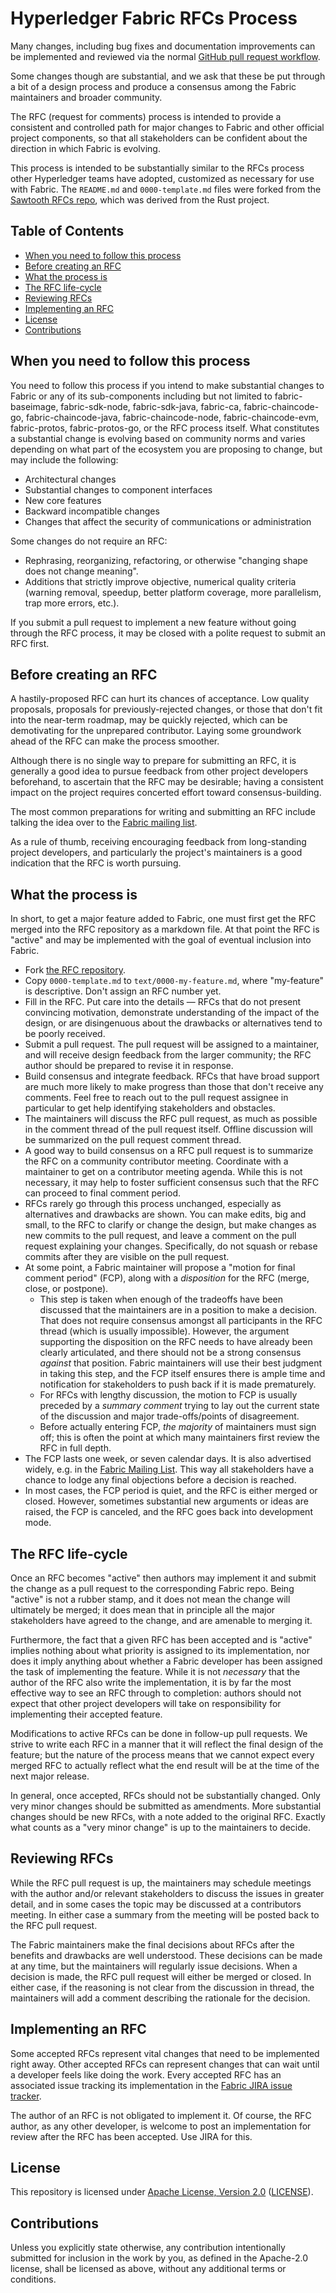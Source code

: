 # Hyperledger Fabric RFCs Process

Many changes, including bug fixes and documentation improvements can be
implemented and reviewed via the normal [GitHub pull request workflow](https://guides.github.com/introduction/flow/).

Some changes though are substantial, and we ask that these be put through a bit
of a design process and produce a consensus among the Fabric maintainers and
broader community.

The RFC (request for comments) process is intended to provide a consistent and
controlled path for major changes to Fabric and other official project
components, so that all stakeholders can be confident about the direction in
which Fabric is evolving.

This process is intended to be substantially similar to the RFCs process other
Hyperledger teams have adopted, customized as necessary for use with Fabric.
The `README.md` and `0000-template.md` files were forked from the
[Sawtooth RFCs repo](https://github.com/hyperledger/sawtooth-rfcs), which was
derived from the Rust project.

## Table of Contents

- [When you need to follow this process]
- [Before creating an RFC]
- [What the process is]
- [The RFC life-cycle]
- [Reviewing RFCs]
- [Implementing an RFC]
- [License]
- [Contributions]

## When you need to follow this process

[When you need to follow this process]: #when-you-need-to-follow-this-process

You need to follow this process if you intend to make substantial changes to
Fabric or any of its sub-components including but not limited to
fabric-baseimage, fabric-sdk-node, fabric-sdk-java, fabric-ca,
fabric-chaincode-go, fabric-chaincode-java, fabric-chaincode-node,
fabric-chaincode-evm, fabric-protos, fabric-protos-go, or the RFC process
itself. What constitutes a substantial change is evolving based on community
norms and varies depending on what part of the ecosystem you are proposing to
change, but may include the following:

- Architectural changes
- Substantial changes to component interfaces
- New core features
- Backward incompatible changes
- Changes that affect the security of communications or administration

Some changes do not require an RFC:

- Rephrasing, reorganizing, refactoring, or otherwise "changing shape does not
change meaning".
- Additions that strictly improve objective, numerical quality criteria
(warning removal, speedup, better platform coverage, more parallelism, trap
more errors, etc.).

If you submit a pull request to implement a new feature without going through
the RFC process, it may be closed with a polite request to submit an RFC first.

## Before creating an RFC

[Before creating an RFC]: #before-creating-an-rfc

A hastily-proposed RFC can hurt its chances of acceptance. Low quality
proposals, proposals for previously-rejected changes, or those that don't fit
into the near-term roadmap, may be quickly rejected, which can be demotivating
for the unprepared contributor. Laying some groundwork ahead of the RFC can
make the process smoother.

Although there is no single way to prepare for submitting an RFC, it is
generally a good idea to pursue feedback from other project developers
beforehand, to ascertain that the RFC may be desirable; having a consistent
impact on the project requires concerted effort toward consensus-building.

The most common preparations for writing and submitting an RFC include
talking the idea over to the [Fabric mailing list](https://lists.hyperledger.org/g/fabric/topics).

As a rule of thumb, receiving encouraging feedback from long-standing
project developers, and particularly the project's maintainers is a good
indication that the RFC is worth pursuing.

## What the process is

[What the process is]: #what-the-process-is

In short, to get a major feature added to Fabric, one must first get the RFC
merged into the RFC repository as a markdown file. At that point the RFC is
"active" and may be implemented with the goal of eventual inclusion into
Fabric.

- Fork [the RFC repository](https://github.com/hyperledger/fabric-rfcs).
- Copy `0000-template.md` to `text/0000-my-feature.md`, where "my-feature" is
descriptive. Don't assign an RFC number yet.
- Fill in the RFC. Put care into the details — RFCs that do not present
convincing motivation, demonstrate understanding of the impact of the design,
or are disingenuous about the drawbacks or alternatives tend to be
poorly received.
- Submit a pull request. The pull request will be assigned to a maintainer, and
will receive design feedback from the larger community; the RFC author should
be prepared to revise it in response.
- Build consensus and integrate feedback. RFCs that have broad support are much
more likely to make progress than those that don't receive any comments. Feel
free to reach out to the pull request assignee in particular to get help
identifying stakeholders and obstacles.
- The maintainers will discuss the RFC pull request, as much as possible in the
comment thread of the pull request itself. Offline discussion will be
summarized on the pull request comment thread.
- A good way to build consensus on a RFC pull request is to summarize the RFC on a
community contributor meeting. Coordinate with a maintainer to get on a contributor
meeting agenda. While this is not necessary, it may help to foster sufficient
consensus such that the RFC can proceed to final comment period.
- RFCs rarely go through this process unchanged, especially as alternatives and
drawbacks are shown. You can make edits, big and small, to the RFC to clarify
or change the design, but make changes as new commits to the pull request, and
leave a comment on the pull request explaining your changes. Specifically, do
not squash or rebase commits after they are visible on the pull request.
- At some point, a Fabric maintainer will propose a "motion for final comment
period" (FCP), along with a *disposition* for the RFC (merge, close, or
postpone).
  - This step is taken when enough of the tradeoffs have been discussed that
  the maintainers are in a position to make a decision. That does not require
  consensus amongst all participants in the RFC thread (which is usually
  impossible). However, the argument supporting the disposition on the RFC
  needs to have already been clearly articulated, and there should not be a
  strong consensus *against* that position. Fabric maintainers will use their
  best judgment in taking this step, and the FCP itself ensures there is ample
  time and notification for stakeholders to push back if it is made
  prematurely.
  - For RFCs with lengthy discussion, the motion to FCP is usually preceded by
  a *summary comment* trying to lay out the current state of the discussion and
  major trade-offs/points of disagreement.
  - Before actually entering FCP, *the majority* of maintainers must sign off;
  this is often the point at which many maintainers first review the RFC in
  full depth.
- The FCP lasts one week, or seven calendar days. It is also advertised widely,
e.g. in the [Fabric Mailing List](https://lists.hyperledger.org/g/fabric/topics).
This way all stakeholders have a chance to lodge any final objections before a
decision is reached.
- In most cases, the FCP period is quiet, and the RFC is either merged or
closed. However, sometimes substantial new arguments or ideas are raised, the
FCP is canceled, and the RFC goes back into development mode.

## The RFC life-cycle

[The RFC life-cycle]: #the-rfc-life-cycle

Once an RFC becomes "active" then authors may implement it and submit the
change as a pull request to the corresponding Fabric repo. Being "active" is
not a rubber stamp, and it does not mean the change will ultimately be merged;
it does mean that in principle all the major stakeholders have agreed to the
change, and are amenable to merging it.

Furthermore, the fact that a given RFC has been accepted and is "active"
implies nothing about what priority is assigned to its implementation, nor does
it imply anything about whether a Fabric developer has been assigned the task
of implementing the feature. While it is not *necessary* that the author of the
RFC also write the implementation, it is by far the most effective way to see
an RFC through to completion: authors should not expect that other project
developers will take on responsibility for implementing their accepted feature.

Modifications to active RFCs can be done in follow-up pull requests. We strive
to write each RFC in a manner that it will reflect the final design of the
feature; but the nature of the process means that we cannot expect every merged
RFC to actually reflect what the end result will be at the time of the next
major release.

In general, once accepted, RFCs should not be substantially changed. Only very
minor changes should be submitted as amendments. More substantial changes
should be new RFCs, with a note added to the original RFC. Exactly what counts
as a "very minor change" is up to the maintainers to decide.

## Reviewing RFCs

[Reviewing RFCs]: #reviewing-rfcs

While the RFC pull request is up, the maintainers may schedule meetings with
the author and/or relevant stakeholders to discuss the issues in greater
detail, and in some cases the topic may be discussed at a contributors meeting.
In either case a summary from the meeting will be posted back to the RFC pull
request.

The Fabric maintainers make the final decisions about RFCs after the benefits
and drawbacks are well understood. These decisions can be made at any time, but
the maintainers will regularly issue decisions. When a decision is made, the
RFC pull request will either be merged or closed. In either case, if the
reasoning is not clear from the discussion in thread, the maintainers will add
a comment describing the rationale for the decision.

## Implementing an RFC

[Implementing an RFC]: #implementing-an-rfc

Some accepted RFCs represent vital changes that need to be implemented right
away. Other accepted RFCs can represent changes that can wait until a
developer feels like doing the work. Every accepted RFC has an associated
issue tracking its implementation in the [Fabric JIRA issue tracker](https://jira.hyperledger.org/projects/FAB/issues).

The author of an RFC is not obligated to implement it. Of course, the RFC
author, as any other developer, is welcome to post an implementation for review
after the RFC has been accepted. Use JIRA for this.

## License

[License]: #license

This repository is licensed under [Apache License, Version 2.0](http://www.apache.org/licenses/LICENSE-2.0)
([LICENSE](LICENSE)).

## Contributions

[Contributions]: #contributions

Unless you explicitly state otherwise, any contribution intentionally submitted
for inclusion in the work by you, as defined in the Apache-2.0 license, shall
be licensed as above, without any additional terms or conditions.
